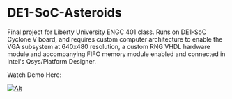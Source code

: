 # DE1-SoC-Asteroids
Final project for Liberty University ENGC 401 class. Runs on DE1-SoC Cyclone V board, and requires custom computer architecture to enable the VGA subsystem at 640x480 resolution, a custom RNG VHDL hardware module and accompanying FIFO memory module enabled and connected in Intel's Qsys/Platform Designer.

Watch Demo Here:

[![Alt](https://img.youtube.com/vi/QTQDB-6qthQ/0.jpg)](http://www.youtube.com/watch?v=QTQDB-6qthQ)
